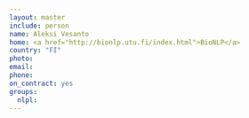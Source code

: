 ```yaml
---
layout: master
include: person
name: Aleksi Vesanto
home: <a href="http://bionlp.utu.fi/index.html">BioNLP</a>
country: "FI"
photo:
email:
phone:
on_contract: yes
groups:
  nlpl:
---
```

